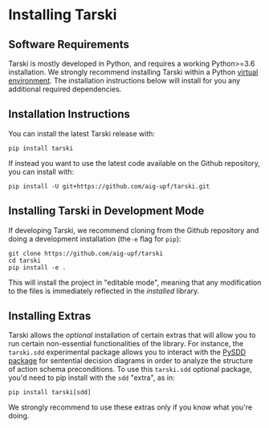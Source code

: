 
# Installing Tarski

## Software Requirements
Tarski is mostly developed in Python, and requires a working Python>=3.6 installation.
We strongly recommend installing Tarski within a Python
[virtual environment](https://docs.python.org/3/tutorial/venv.html).
The installation instructions below will install for you any additional
required dependencies.


## Installation Instructions

You can install the latest Tarski release with:

    pip install tarski

If instead you want to use the latest code available on the Github repository, 
you can install with:
    
    pip install -U git+https://github.com/aig-upf/tarski.git


## Installing Tarski in Development Mode
If developing Tarski, we recommend cloning from the Github repository and doing
a development installation (the`-e` flag for `pip`):
    
    git clone https://github.com/aig-upf/tarski
    cd tarski
    pip install -e .

This will install the project in "editable mode", meaning that any modification
to the files is immediately reflected in the _installed_ library.

## Installing Extras
Tarski allows the _optional_ installation of certain extras that will allow you
to run certain non-essential functionalities of the library. For instance,
the `tarski.sdd` experimental package allows you to interact with the
[PySDD package](https://github.com/wannesm/PySDD) for sentential decision diagrams
in order to analyze the structure of action schema preconditions. To use this
`tarski.sdd` optional package, you'd need to pip install with the `sdd` "extra",
as in: 

    pip install tarski[sdd]

We strongly recommend to use these extras only if you know what you're doing.